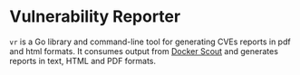 # Vulnerability Reporter
`vr` is a Go library and command-line tool for generating CVEs reports in pdf and html formats. It consumes output from [Docker Scout](https://docs.docker.com/scout/) and generates reports in text, HTML and PDF formats.

